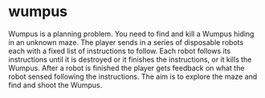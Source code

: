 # wumpus
Wumpus is a planning problem. You need to find and kill a Wumpus hiding in an unknown maze. The player sends in a series of disposable robots each with a fixed list of instructions to follow. Each robot follows its instructions until it is destroyed or it finishes the instructions, or it kills the Wumpus. After a robot is finished the player gets feedback on what the robot sensed following the instructions. The aim is to explore the maze and find and shoot the Wumpus.
